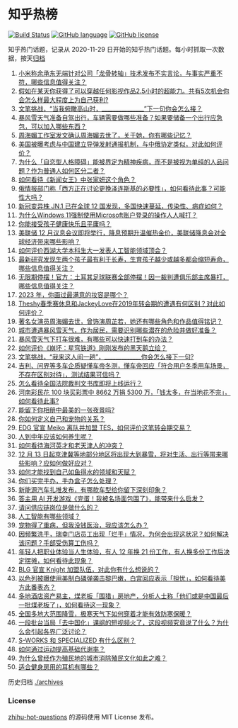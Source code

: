 # 知乎热榜
[![Build Status](https://github.com/ToWeLong/zhihu-hot-questions/workflows/CI/badge.svg)](https://github.com/ToWeLong/zhihu-hot-questions/actions)
[![GitHub language](https://img.shields.io/badge/language-golang-orange.svg)](https://golang.org/)
[![GitHub license](https://img.shields.io/github/license/ToWeLong/zhihu-hot-questions)](https://github.com/ToWeLong/zhihu-hot-questions/blob/main/LICENSE)

知乎热门话题，记录从 2020-11-29 日开始的知乎热门话题。每小时抓取一次数据，按天[归档](./archives)

<!-- BEGIN -->

1. [小米称余承东无端针对公司「龙骨转轴」技术发布不实言论，与事实严重不符，哪些信息值得关注？](https://www.zhihu.com/question/634459831)
1. [假如在某天你获得了可以穿越任何影视作品2.5小时的超能力。共有5次机会你会怎么样最大程度上为自己获利?](https://www.zhihu.com/question/634230988)
1. [文笔挑战，“当我俯瞰高山时，_______________”下一句你会怎么接？](https://www.zhihu.com/question/634441950)
1. [暴风雪天气准备自驾出行，车辆需要做哪些准备？如果要储备一个出行应急包，可以加入哪些东西？](https://www.zhihu.com/question/634284591)
1. [周海媚工作室发文确认周海媚去世了，关于她，你有哪些记忆？](https://www.zhihu.com/question/634563294)
1. [美国被曝考虑与中国建立导弹发射通报机制，与中俄协定类似，对此如何评价？](https://www.zhihu.com/question/634455639)
1. [为什么「自恋型人格障碍」能被界定为精神疾病，而不是被视为单纯的人品问题？作为普通人如何区分二者？](https://www.zhihu.com/question/634164994)
1. [如何看待《新闻女王》中张家妍这个角色？](https://www.zhihu.com/question/633997563)
1. [俄情报部门称「西方正在讨论更换泽连斯基的必要性」，如何看待此事？可能性大吗？](https://www.zhihu.com/question/634442501)
1. [新冠变异株 JN.1 已在全球 12 国发现，多国快速蔓延，传染性、病症如何？](https://www.zhihu.com/question/634487951)
1. [为什么Windows 11强制使用Microsoft账户登录的操作人人喊打？](https://www.zhihu.com/question/533867947)
1. [你能接受孩子健康快乐且平庸吗？](https://www.zhihu.com/question/629930446)
1. [美联储 12 月议息会议即将举行，降息预期升温催热金价，美联储降息会对全球经济带来哪些影响？](https://www.zhihu.com/question/634504159)
1. [如何评价西湖大学本科生大一发表人工智能领域顶会？](https://www.zhihu.com/question/634397825)
1. [最新研究发现生两个孩子最有利于长寿，生育孩子越少或越多都会缩短寿命，哪些信息值得关注？](https://www.zhihu.com/question/634437818)
1. [无限期停摆！官方：土耳其足球联赛全部停摆！因一裁判遭俱乐部主席暴打，哪些信息值得关注？](https://www.zhihu.com/question/634460657)
1. [2023 年，你画过最满意的妆容是哪个？](https://www.zhihu.com/question/633904477)
1. [Theshy春季赛休息和JackeyLove在2019年转会期的遭遇有何区别？对此如何评价？](https://www.zhihu.com/question/634453943)
1. [著名女演员周海媚去世，曾饰演周芷若，她还有哪些角色和作品值得铭记？](https://www.zhihu.com/question/634561534)
1. [城市遭遇暴风雪天气，作为居民，需要识别哪些潜在的危险并做好准备？](https://www.zhihu.com/question/634284557)
1. [暴风雪天气下打车很难，有哪些可以快速打到车的办法？](https://www.zhihu.com/question/634286157)
1. [如何评价《崩坏：星穹铁道》刚刚发布的黑天鹅立绘？](https://www.zhihu.com/question/634492116)
1. [文笔挑战，“我来这人间一趟”，_____________你会怎么接下一句?](https://www.zhihu.com/question/634527604)
1. [吉利、问界等多车企质疑懂车帝冬测，懂车帝回应「符合用户冬季用车场景，不存在区别对待」，测试结果可信吗？](https://www.zhihu.com/question/634459503)
1. [怎么看待全国法院裁判文书库即将上线运行？](https://www.zhihu.com/question/634352958)
1. [河南彩民花 100 块买彩票中 8662 万捐 5300 万，「钱太多，在当地花不完」，如何看待此事?](https://www.zhihu.com/question/634286850)
1. [能留下你相册中最美的一张夜景吗?](https://www.zhihu.com/question/632431652)
1. [你如何定义自己和宠物的关系？](https://www.zhihu.com/question/633740567)
1. [EDG 官宣 Meiko 离队并加盟 TES，如何评价这笔转会期交易？](https://www.zhihu.com/question/634528009)
1. [人到中年应该如何养生呢？](https://www.zhihu.com/question/625621222)
1. [如何看待海河英才和老天津人的冲突？](https://www.zhihu.com/question/634162508)
1. [12 月 13 日起京津冀等地部分地区将出现大到暴雪，将对生活、出行等带来哪些影响？应如何做好应对？](https://www.zhihu.com/question/634436506)
1. [如何才能找到自己如鱼得水的领域和天赋？](https://www.zhihu.com/question/631695076)
1. [你们买完手办，手办盒子怎么处理？](https://www.zhihu.com/question/467752504)
1. [新能源汽车扎堆发布，有哪款车型给你留下深刻印象？](https://www.zhihu.com/question/634494414)
1. [答主用 AI 开发游戏《完蛋！我被名场面包围了》，能带来什么启发？](https://www.zhihu.com/question/634454424)
1. [请问供应链岗位是做什么的？](https://www.zhihu.com/question/50835404)
1. [人工智能有哪些领域？](https://www.zhihu.com/question/446176207)
1. [宠物得了重病，但我没钱医治，我应该怎么办？](https://www.zhihu.com/question/633740582)
1. [因频繁洗手，瑞幸门店员工出现「烂手」情况，为何会出现这状况？如何解决该问题？手部受伤算工伤吗？](https://www.zhihu.com/question/634442789)
1. [年轻人把职业体验当人生体验，有人 12 年换 21 份工作，有人换多份工作后决定摆摊，如何看待此现象？](https://www.zhihu.com/question/634450502)
1. [BLG 官宣 Knight 加盟队伍，对此你有什么想说的？](https://www.zhihu.com/question/634462405)
1. [以色列被曝使用美制白磷弹袭击黎巴嫩，白宫回应表示「担忧」，如何看待美方此番表态？](https://www.zhihu.com/question/634437104)
1. [多地酒店资产易主，煤老板「围猎」房地产，分析人士称「他们或是中国最后一批煤老板了」，如何看待这一现象？](https://www.zhihu.com/question/634317220)
1. [全国多地大范围降雪，极寒天气下如何穿着才能有效防寒保暖？](https://www.zhihu.com/question/558346726)
1. [一段批台当局「去中国化」课纲的短视频火了，这段视频究竟说了什么？为什么会引起各界广泛讨论？](https://www.zhihu.com/question/634431688)
1. [S-WORKS 和 SPECIALIZED 有什么区别？](https://www.zhihu.com/question/633414594)
1. [如何通过运动提高基础代谢率？](https://www.zhihu.com/question/631342470)
1. [为什么曾经作为殖民地的城市消除殖民文化如此之难？](https://www.zhihu.com/question/577098382)
1. [适合健身房用的耳机有哪些？](https://www.zhihu.com/question/630915754)

<!-- END -->

历史归档 [./archives](./archives)


### License
[zhihu-hot-questions](https://github.com/towelong/zhihu-hot-questions) 的源码使用 MIT License 发布。